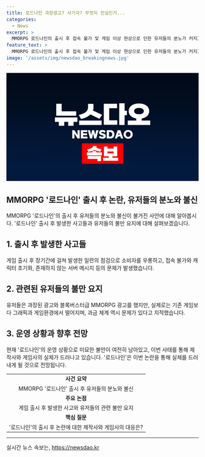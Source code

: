 ```yaml
---
title: 로드나인 과장광고? 사기극? 무엇이 진실인가...
categories:
  - News
excerpt: >
  MMORPG 로드나인의 출시 후 접속 불가 및 게임 이상 현상으로 인한 유저들의 분노가 커지고 있다. 이에 대한 기업 책임론과 게임 내 적용된 악용 가능한 과금 체계에 대한 비판이 나오고 있다. 또한, 블록버스터급 MMORPG와는 다르게 실망스러운 점과 유저들의 신뢰를 잃을 수 있다는 우려도 제기되고 있다. 현재 문제가 드러난 일부분에 불과하며, 이는 로스트아크의 제작사 스마일게이트와 메이플의 엔엑스3게임즈에 대한 의혹을 키우고 있다.
feature_text: >
  MMORPG 로드나인의 출시 후 접속 불가 및 게임 이상 현상으로 인한 유저들의 분노가 커지고 있다. 이에 대한 기업 책임론과 게임 내 적용된 악용 가능한 과금 체계에 대한 비판이 나오고 있다. 또한, 블록버스터급 MMORPG와는 다르게 실망스러운 점과 유저들의 신뢰를 잃을 수 있다는 우려도 제기되고 있다. 현재 문제가 드러난 일부분에 불과하며, 이는 로스트아크의 제작사 스마일게이트와 메이플의 엔엑스3게임즈에 대한 의혹을 키우고 있다.
image: '/assets/img/newsdao_breakingnews.jpg'
---
```


<p><img src="/assets/img/newsdao_breakingnews.jpg" alt="koreaapp 속보" /></p>

<h2>MMORPG '로드나인' 출시 후 논란, 유저들의 분노와 불신</h2>

<p>MMORPG '로드나인'의 출시 후 유저들의 분노와 불신이 불거진 사안에 대해 알아봅시다. '로드나인' 출시 후 발생한 사고들과 유저들의 불만 요지에 대해 살펴보겠습니다.</p>

<h2>1. 출시 후 발생한 사고들</h2>

<p data-ke-size="size16">게임 출시 후 장기간에 걸쳐 발생한 일련의 점검으로 소비자를 우롱하고, 접속 불가와 캐릭터 초기화, 존재하지 않는 서버 메시지 등의 문제가 발생했습니다.</p>

<h2>2. 관련된 유저들의 불만 요지</h2>

<p data-ke-size="size16">유저들은 과장된 광고와 블록버스터급 MMORPG 광고를 했지만, 실제로는 기존 게임보다 그래픽과 게임환경에서 떨어지며, 과금 체계 역시 문제가 있다고 지적했습니다.</p>

<h2>3. 운영 상황과 향후 전망</h2>

<p data-ke-size="size16">현재 '로드나인'의 운영 상황으로 미묘한 불안이 여전히 남아있고, 이번 사태를 통해 제작사와 게임사의 실체가 드러나고 있습니다. '로드나인'은 이번 논란을 통해 실체를 드러내게 될 것으로 전망됩니다.</p>

<table>
  <tr>
    <td style="text-align: center; height: 17px;"><b>사건 요약</b></td>
  </tr>
  <tr>
    <td style="text-align: center; height: 17px;">MMORPG '로드나인' 출시 후 유저들의 분노와 불신</td>
  </tr>
  <tr>
    <td style="text-align: center; height: 17px;"><b>주요 논점</b></td>
  </tr>
  <tr>
    <td style="text-align: center; height: 17px;">게임 출시 후 발생한 사고와 유저들의 관련 불만 요지</td>
  </tr>
  <tr>
    <td style="text-align: center; height: 17px;"><b>핵심 질문</b></td>
  </tr>
  <tr>
    <td style="text-align: center; height: 17px;">'로드나인'의 출시 후 논란에 대한 제작사와 게임사의 대응은?</td>
  </tr>
</table>

<hr>
실시간 뉴스 속보는, <a href="https://newsdao.kr" rel="dofollow">https://newsdao.kr</a>


